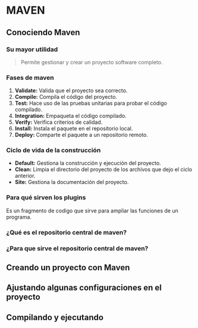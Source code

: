 # **MAVEN**
## Conociendo Maven 
### Su mayor utilidad
> Permite gestionar y crear un proyecto software completo. 
### Fases de maven
1. **Validate:** Valida que el proyecto sea correcto.
2. **Compile:** Compila el código del proyecto.  
3. **Test:** Hace uso de las pruebas unitarias para probar el código compilado.
4. **Integration:** Empaqueta el código compilado.
5. **Verify:** Verifica criterios de calidad.
6. **Install:** Instala el paquete en el repositorio local.
7. **Deploy:** Comparte el paquete a un repositorio remoto.


### Ciclo de vida de la construcción
* **Default:** Gestiona la construcción y ejecución del proyecto.
* **Clean:** Limpia el directorio del proyecto de los archivos que dejo el ciclo anterior.
* **Site:** Gestiona la documentación del proyecto.


### Para qué sirven los plugins 
Es un fragmento de codigo que sirve para ampliar las funciones de un programa.


### ¿Qué es el repositorio central de maven?


### ¿Para que sirve el repositorio central de maven?

## Creando un proyecto con Maven
## Ajustando algunas configuraciones en el proyecto
## Compilando y ejecutando






